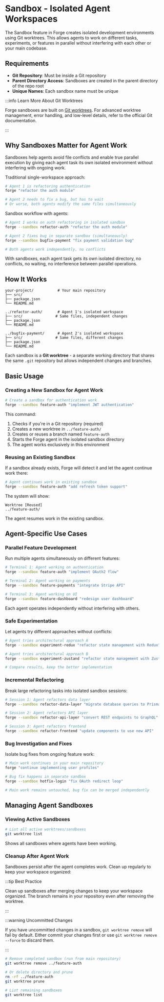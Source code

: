 # Sandbox - Isolated Agent Workspaces

The Sandbox feature in Forge creates isolated development environments using Git worktrees. This allows agents to work on different tasks, experiments, or features in parallel without interfering with each other or your main codebase.

## Requirements

- **Git Repository**: Must be inside a Git repository
- **Parent Directory Access**: Sandboxes are created in the parent directory of the repo root
- **Unique Names**: Each sandbox name must be unique

:::info Learn More About Git Worktrees

Forge sandboxes are built on [Git worktrees](https://git-scm.com/docs/git-worktree). For advanced worktree management, error handling, and low-level details, refer to the official Git documentation.

:::

## Why Sandboxes Matter for Agent Work

Sandboxes help agents avoid file conflicts and enable true parallel execution by giving each agent task its own isolated environment without interfering with ongoing work.

Traditional single-workspace approach:

```bash
# Agent 1 is refactoring authentication
forge "refactor the auth module"

# Agent 2 needs to fix a bug, but has to wait
# Or worse, both agents modify the same files simultaneously
```

Sandbox workflow with agents:

```bash
# Agent 1 works on auth refactoring in isolated sandbox
forge --sandbox refactor-auth "refactor the auth module"

# Agent 2 fixes bug in separate sandbox (simultaneously)
forge --sandbox bugfix-payment "fix payment validation bug"

# Both agents work independently, no conflicts
```

With sandboxes, each agent task gets its own isolated directory, no conflicts, no waiting, no interference between parallel operations.

## How It Works

```
your-project/           # Your main repository
├── src/
├── package.json
└── README.md

../refactor-auth/       # Agent 1's isolated workspace
├── src/               # Same files, independent changes
├── package.json
└── README.md

../bugfix-payment/      # Agent 2's isolated workspace
├── src/               # Same files, different changes
├── package.json
└── README.md
```

Each sandbox is a **Git worktree** - a separate working directory that shares the same `.git` repository but allows independent changes and branches.

## Basic Usage

### Creating a New Sandbox for Agent Work

```bash
# Create a sandbox for authentication work
forge --sandbox feature-auth "implement JWT authentication"
```

This command:

1. Checks if you're in a Git repository (required)
2. Creates a new worktree in `../feature-auth/`
3. Creates or reuses a branch named `feature-auth`
4. Starts the Forge agent in the isolated sandbox directory
5. The agent works exclusively in this environment

### Reusing an Existing Sandbox

If a sandbox already exists, Forge will detect it and let the agent continue work there:

```bash
# Agent continues work in existing sandbox
forge --sandbox feature-auth "add refresh token support"
```

The system will show:

```
Worktree [Reused]
../feature-auth/
```

The agent resumes work in the existing sandbox.

## Agent-Specific Use Cases

### Parallel Feature Development

Run multiple agents simultaneously on different features:

```bash
# Terminal 1: Agent working on authentication
forge --sandbox feature-auth "implement OAuth2 flow"

# Terminal 2: Agent working on payments
forge --sandbox feature-payments "integrate Stripe API"

# Terminal 3: Agent working on UI
forge --sandbox feature-dashboard "redesign user dashboard"
```

Each agent operates independently without interfering with others.

### Safe Experimentation

Let agents try different approaches without conflicts:

```bash
# Agent tries architectural approach A
forge --sandbox experiment-redux "refactor state management with Redux"

# Agent tries architectural approach B
forge --sandbox experiment-zustand "refactor state management with Zustand"

# Compare results, keep the better implementation
```

### Incremental Refactoring

Break large refactoring tasks into isolated sandbox sessions:

```bash
# Session 1: Agent refactors data layer
forge --sandbox refactor-data-layer "migrate database queries to Prisma"

# Session 2: Agent refactors API layer
forge --sandbox refactor-api-layer "convert REST endpoints to GraphQL"

# Session 3: Agent refactors frontend
forge --sandbox refactor-frontend "update components to use new API"
```

### Bug Investigation and Fixes

Isolate bug fixes from ongoing feature work:

```bash
# Main work continues in your main repository
forge "continue implementing user profiles"

# Bug fix happens in separate sandbox
forge --sandbox hotfix-login "fix OAuth redirect loop"

# Main work remains untouched, bug fix can be merged independently
```

## Managing Agent Sandboxes

### Viewing Active Sandboxes

```bash
# List all active worktrees/sandboxes
git worktree list
```

Shows all sandboxes where agents have been working.

### Cleanup After Agent Work

Sandboxes persist after the agent completes work. Clean up regularly to keep your workspace organized:

:::tip Best Practice

Clean up sandboxes after merging changes to keep your workspace organized. The branch remains in your repository even after removing the worktree.

:::

:::warning Uncommitted Changes

If you have uncommitted changes in a sandbox, `git worktree remove` will fail by default. Either commit your changes first or use `git worktree remove --force` to discard them.

:::

```bash
# Remove completed sandbox (run from main repository)
git worktree remove ../feature-auth

# Or delete directory and prune
rm -rf ../feature-auth
git worktree prune

# List remaining sandboxes
git worktree list
```
